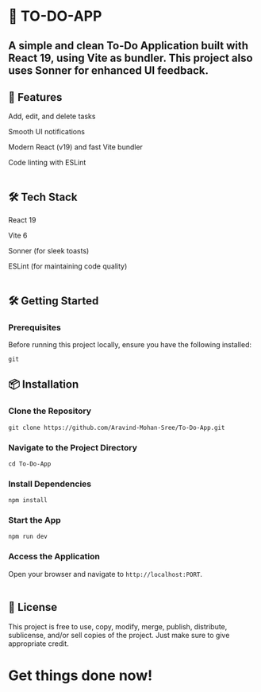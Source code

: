 # 📝 TO-DO-APP

## A simple and clean To-Do Application built with React 19, using Vite as bundler. This project also uses Sonner for enhanced UI feedback.

## 🚀 Features<br>

Add, edit, and delete tasks

Smooth UI notifications

Modern React (v19) and fast Vite bundler

Code linting with ESLint<br><br>
  
## 🛠️ Tech Stack

React 19

Vite 6

Sonner (for sleek toasts)

ESLint (for maintaining code quality)<br><br>

## 🛠️ Getting Started

### Prerequisites

Before running this project locally, ensure you have the following installed:

`git`

## 📦 Installation

### Clone the Repository

```
git clone https://github.com/Aravind-Mohan-Sree/To-Do-App.git
```

### Navigate to the Project Directory

```
cd To-Do-App
```

### Install Dependencies

```
npm install
```

### Start the App

```
npm run dev
```

### Access the Application

Open your browser and navigate to `http://localhost:PORT`.<br><br>

## 📄 License

This project is free to use, copy, modify, merge, publish, distribute, sublicense, and/or sell copies of the project.
Just make sure to give appropriate credit.

# Get things done now!